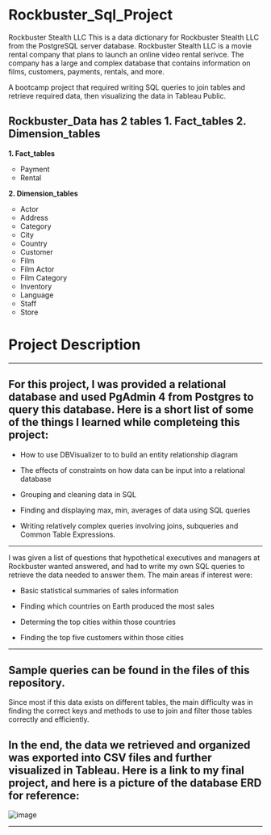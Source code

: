 # Rockbuster_Sql_Project
Rockbuster Stealth LLC This is a data dictionary for Rockbuster Stealth LLC from the PostgreSQL server database. Rockbuster Stealth LLC is a movie rental company that plans to launch an online video rental serivce. The company has a large and complex database that contains information on films, customers, payments, rentals, and more.

A bootcamp project that required writing SQL queries to join tables and retrieve required data, then visualizing the data in Tableau Public.
## Rockbuster_Data has 2 tables 1. Fact_tables 2. Dimension_tables

**1. Fact_tables**
<ul style="list-style-type:circle;">
  <li>Payment</li>
  <li>Rental</li>
</ul>
     
**2. Dimension_tables**
<ul style="list-style-type:circle;">
  <li>Actor</li>
  <li>Address</li>
     <li>Category</li>
  <li>City</li>
     <li>Country</li>
  <li>Customer</li>
     <li>Film</li>
     <li>Film Actor</li>
      <li>Film Category</li>
     <li>Inventory</li>
  <li>Language</li>
    <li>Staff</li>
    <li>Store</li>
</ul>

 #  Project Description
 ---
For this project, I was provided a relational database and used PgAdmin 4 from Postgres to query this database. Here is a short list of some of the things I learned while completeing this project:
---
- How to use DBVisualizer to to build an entity relationship diagram

- The effects of constraints on how data can be input into a relational database

- Grouping and cleaning data in SQL

- Finding and displaying max, min, averages of data using SQL queries

- Writing relatively complex queries involving joins, subqueries and Common Table Expressions.

---
I was given a list of questions that hypothetical executives and managers at Rockbuster wanted answered, and had to write my own SQL queries to retrieve the data needed to answer them. The main areas if interest were:

- Basic statistical summaries of sales information
    
- Finding which countries on Earth produced the most sales
    
- Determing the top cities within those countries
    
- Finding the top five customers within those cities

 ---
 ## Sample queries can be found in the files of this repository.

Since most if this data exists on different tables, the main difficulty was in finding the correct keys and methods to use to join and filter those tables correctly and efficiently.

In the end, the data we retrieved and organized was exported into CSV files and further visualized in Tableau. Here is a link to my final project, and here is a picture of the database ERD for reference:
---
![image](https://github.com/user-attachments/assets/ba7971da-a694-4940-9ff1-2a768f50f17b)

---


   
   
   
   
   
   
